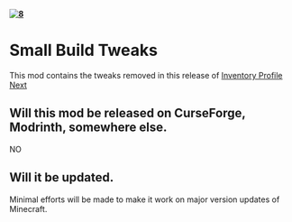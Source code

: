 **[![8][8]][7]**
# Small Build Tweaks

This mod contains the tweaks removed in this release of [Inventory Profile Next][2]

## Will this mod be released on CurseForge, Modrinth, somewhere else.

NO

## Will it be updated.

Minimal efforts will be made to make it work on major version updates of Minecraft.

[2]: https://github.com/blackd/Inventory-Profiles/releases/
[7]: https://discord.gg/23YCxmveUM
[8]: https://img.shields.io/discord/861171785897738240?label=Discord&logo=discord&style=plastic

